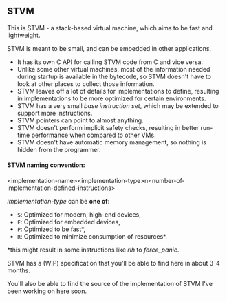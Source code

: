 STVM
----

This is STVM - a stack-based virtual machine, which aims to be fast and lightweight.

STVM is meant to be small, and can be embedded in other applications.

- It has its own C API for calling STVM code from C and vice versa.
- Unlike some other virtual machines, most of the information needed during startup is available in the bytecode, so STVM doesn't have to look at other places to collect those information.
- STVM leaves off a lot of details for implementations to define, resulting in implementations to be more optimized for certain environments.
- STVM has a very small *base instruction set*, which may be extended to support more instructions.
- STVM pointers can point to almost anything.
- STVM doesn't perform implicit safety checks, resulting in better run-time performance when compared to other VMs.
- STVM doesn't have automatic memory management, so nothing is hidden from the programmer.

#### STVM naming convention: ####
\<implementation-name\>\<implementation-type\>n\<number-of-implementation-defined-instructions\>

*implementation-type* can be **one of**:

- `S`: Optimized for modern, high-end devices,
- `E`: Optimized for embedded devices,
- `P`: Optimized to be fast*,
- `R`: Optimized to minimize consumption of resources*.

*this might result in some instructions like *rlh* to *force_panic*.


STVM has a (WIP) specification that you'll be able to find here in about 3-4 months.

You'll also be able to find the source of the implementation of STVM I've been working on here soon.
